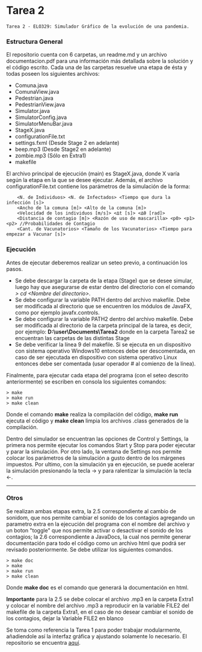 # Tarea 2

	Tarea 2 - ELO329: Simulador Gráfico de la evolución de una pandemia.

### Estructura General

El repositorio cuenta con 6 carpetas, un readme.md y un archivo documentacion.pdf para una información más detallada sobre la solución y el código escrito. Cada una de las carpetas resuelve una etapa de ésta y todas poseen los siguientes archivos:

- Comuna.java
- ComunaView.java
- Pedestrian.java
- PedestrianView.java
- Simulator.java
- SimulatorConfig.java
- SimulatorMenuBar.java
- StageX.java
- configurationFile.txt
- settings.fxml (Desde Stage 2 en adelante)
- beep.mp3 (Desde Stage2 en adelante)
- zombie.mp3 (Sólo en Extra1)
- makefile

El archivo principal de ejecución (main) es StageX.java, donde X varía según la etapa en la que se desee ejecutar. Además, el archivo configurationFile.txt contiene los parámetros de la simulación de la forma:

		<N. de Individuos> <N. de Infectados> <Tiempo que dura la infección [s]> 
		<Ancho de la comuna [m]> <Alto de la comuna [m]>
		<Velocidad de los individuos [m/s]> <∆t [s]> <∆θ [rad]>
		<Distancia de contagio [m]> <Razón de uso de mascarilla> <p0> <p1> <p2> //Probabilidades de Contagio
		<Cant. de Vacunatorios> <Tamaño de los Vacunatorios> <Tiempo para empezar a Vacunar [s]>

### Ejecución

Antes de ejecutar deberemos realizar un seteo previo, a continuación los pasos. 

- Se debe descargar la carpeta de la etapa (Stage) que se desee simular, luego hay que asegurarse de estar dentro del directorio con el comando *> cd \<Nombre del directorio\>*.
- Se debe configurar la variable PATH dentro del archivo makefile. Debe ser modificada al directorio que se encuentren los módulos de JavaFX, como por ejemplo javafx.controls.
- Se debe configurar la variable PATH2 dentro del archivo makefile. Debe ser modificada al directorio de la carpeta principal de la tarea, es decir, por ejemplo: **D:\user\Documents\Tarea2** donde en la carpeta Tarea2 se encuentran las carpetas de las distintas Stage
- Se debe verificar la línea 9 del makefile. Si se ejecuta en un dispositivo con sistema operativo Windows10 entonces debe ser descomentada, en caso de ser ejecutada en dispositivo con sistema operativo Linux entonces debe ser comentada (usar operador # al comienzo de la línea).

Finalmente, para ejecutar cada etapa del programa (con el seteo descrito anteriormente) se escriben en consola los siguientes comandos:

    > make
    > make run
    > make clean
    
Donde el comando **make** realiza la compilación del código, **make run** ejecuta el código y **make clean** limpia los archivos .class generados de la compilación.

Dentro del simulador se encuentran las opciones de Control y Settings, la primera nos permite ejecutar los comandos Start y Stop para poder ejecutar y parar la simulación. Por otro lado, la ventana de Settings nos permite colocar los parámetros de la simulación a gusto dentro de los márgenes impuestos. Por ultimo, con la simulación ya en ejecución, se puede acelerar la simulación presionando la tecla &#8594; y para ralentizar la simulación la tecla &#8592;.

---
### Otros
  Se realizan ambas etapas extra, la 2.5 correspondiente al cambio de sonidom, que nos permite cambiar el sonido de los contagios agregando un parametro extra en la ejecución del programa con el nombre del archivo y un boton "toggle" que nos permite activar o desactivar el sonido de los contagios; la 2.6 correspondiente a JavaDocs, la cual nos permite generar documentación para todo el código como un archivo html que podrá ser revisado posteriormente. Se debe utilizar los siguientes comandos.

	> make doc
	> make
	> make run
	> make clean

  Donde **make doc** es el comando que generará la documentación en html.

**Importante** para la 2.5 se debe colocar el archivo .mp3 en la carpeta Extra1 y colocar el nombre del archivo .mp3 a reproducir en la variable FILE2 del makefile de la carpeta Extra1, en el caso de no desear cambiar el sonido de los contagios, dejar la Variable FILE2 en blanco

  Se toma como referencia la Tarea 1 para poder trabajar modularmente, añadiendole así la interfaz gráfica y ajustando solamente lo necesario. El repositorio se encuentra [aquí](https://gitlab.com/gt12-elo329/tarea1).
